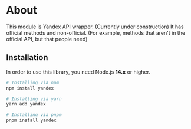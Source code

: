 # About

This module is Yandex API wrapper. (Currently under construction)
It has official methods and non-official. (For example, methods that aren't in the official API, but that people need)

## Installation

In order to use this library, you need Node.js **14.x** or higher.

```bash
# Installing via npm
npm install yandex

# Installing via yarn
yarn add yandex

# Installing via pnpm
pnpm install yandex
```
